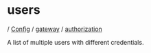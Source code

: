 # users

/ [Config](../../../README.md) / [gateway](../../README.md) / [authorization](../README.md) 

A list of multiple users with different credentials.

